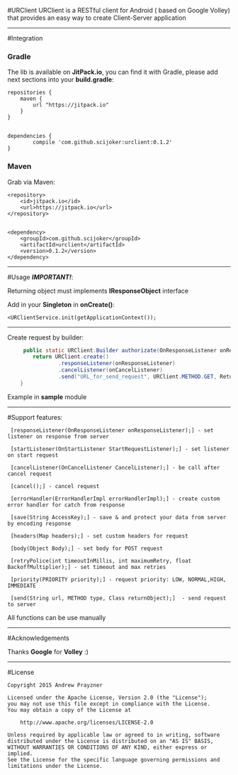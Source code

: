 #URClient
URClient is a RESTful client for Android ( based on Google Volley) that provides an easy way to create Client-Server application


<hr>


#Integration

<h3>Gradle</h3>
The lib is available on <b>JitPack.io</b>, you can find it with Gradle, please add next sections into your <b>build.gradle</b>:

	repositories {
	    maven {
	        url "https://jitpack.io"
	    }
	}
	
	
	dependencies {
	        compile 'com.github.scijoker:urclient:0.1.2'
	}
	
<h3>Maven</h3>
Grab via Maven:

	<repository>
	    <id>jitpack.io</id>
	    <url>https://jitpack.io</url>
	</repository>
	
	
	<dependency>
	    <groupId>com.github.scijoker</groupId>
	    <artifactId>urclient</artifactId>
	    <version>0.1.2</version>
	</dependency>


<hr>


#Usage
<i><b>IMPORTANT!</b></i>: 


Returning object must implements <b>IResponseObject</b> interface


Add in your <b>Singleton</b> in <b>onCreate()</b>:


	<URClientService.init(getApplicationContext());

<hr>

Create request by builder:
```java
	 public static URClient.Builder authorizate(OnResponseListener onResponseListener, OnCancelListener onCancelListener) {
        return URClient.create()
                .responseListener(onResponseListener)
                .cancelListener(onCancelListener)
                .send("URL_for_send_request", URClient.METHOD.GET, ReturnedObject.class);
    }
```


Example in <b>sample</b> module

<hr>

#Support features:

	 [responseListener(OnResponseListener onResponseListener);] - set listener on response from server
 
	 [startListener(OnStartListener StartRequestListener);] - set listener on start request
 
	 [cancelListener(OnCancelListener CancelListener);] - be call after cancel request 
 
	 [cancel();] - cancel request
 
	 [errorHandler(ErrorHandlerImpl errorHandlerImpl);] - create custom error handler for catch from response
 
	 [save(String AccessKey);] - save & and protect your data from server by encoding response

	 [headers(Map headers);] - set custom headers for request

	 [body(Object Body);] - set body for POST request

	 [retryPolice(int timeoutInMillis, int maximumRetry, float BackoffMultiplier);] - set timeout and max retries

	 [priority(PRIORITY priority);] - request priority: LOW, NORMAL,HIGH, IMMEDIATE

	 [send(String url, METHOD type, Class returnObject);]  - send request to server
	 
All functions can be use manually


<hr>

#Acknowledgements


Thanks <b>Google</b> for <b>Volley</b> :)


<hr>


#License


 	Copyright 2015 Andrew Prayzner

    Licensed under the Apache License, Version 2.0 (the "License");
    you may not use this file except in compliance with the License.
    You may obtain a copy of the License at

        http://www.apache.org/licenses/LICENSE-2.0

    Unless required by applicable law or agreed to in writing, software
    distributed under the License is distributed on an "AS IS" BASIS,
    WITHOUT WARRANTIES OR CONDITIONS OF ANY KIND, either express or implied.
    See the License for the specific language governing permissions and
    limitations under the License.

